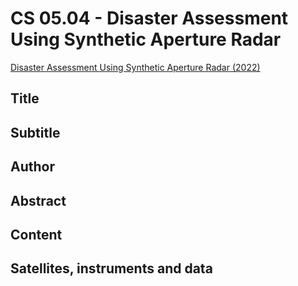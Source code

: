 # CS 05.04 - Disaster Assessment Using Synthetic Aperture Radar

[Disaster Assessment Using Synthetic Aperture Radar (2022)](https://appliedsciences.nasa.gov/join-mission/training/english/arset-disaster-assessment-using-synthetic-aperture-radar)


## Title

## Subtitle

## Author

## Abstract

## Content

## Satellites, instruments and data

